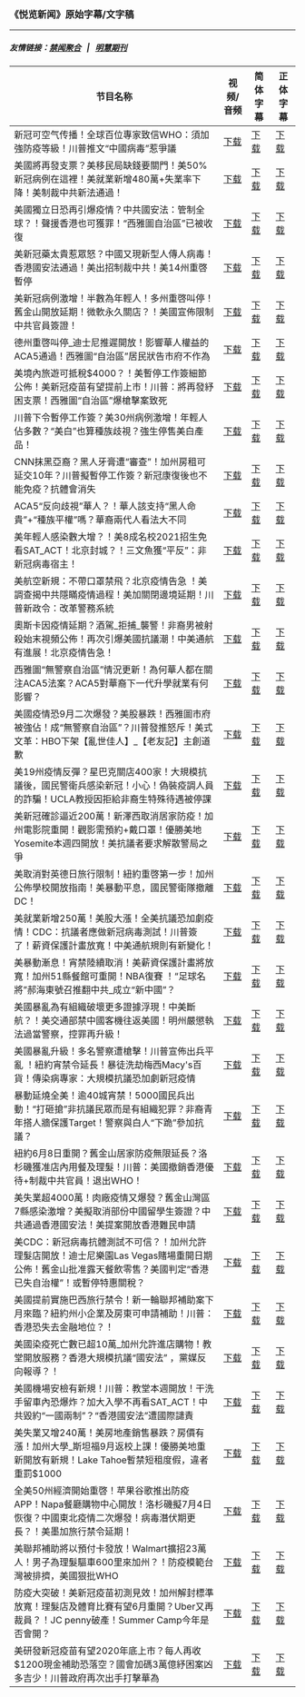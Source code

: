 ### 《悦览新闻》原始字幕/文字稿
---
##### 友情链接：[禁闻聚合](https://github.com/gfw-breaker/banned-news) &nbsp;&nbsp;|&nbsp;&nbsp; [明慧期刊](https://github.com/gfw-breaker/mh-qikan) 
| 节目名称 | 视频/音频 | 简体字幕 | 正体字幕 |
|---|---|---|---|
| 新冠可空气传播！全球百位專家致信WHO：須加強防疫等級！川普推文“中國病毒”惹爭議 | [下载](https://y2mate.com/zh-cn/search/QPki_JkA15Q) | [下载](../channels/yuelan/_QPki_JkA15Q.srt?raw=true) | [下载](../channels/yuelan/_QPki_JkA15Q.tw.srt?raw=true) | 
| 美國將再發支票？美移民局缺錢要關門！美50%新冠病例在這裡！美就業新增480萬+失業率下降！美制裁中共新法通過！ | [下载](https://y2mate.com/zh-cn/search/WmeKtznODzw) | [下载](../channels/yuelan/_WmeKtznODzw.srt?raw=true) | [下载](../channels/yuelan/_WmeKtznODzw.tw.srt?raw=true) | 
| 美國獨立日恐再引爆疫情？中共國安法：管制全球？！聲援香港也可獲罪！“西雅圖自治區”已被收復 | [下载](https://y2mate.com/zh-cn/search/JCVgRLq3NDA) | [下载](../channels/yuelan/_JCVgRLq3NDA.srt?raw=true) | [下载](../channels/yuelan/_JCVgRLq3NDA.tw.srt?raw=true) | 
| 美新冠藥太貴惹眾怒？中國又現新型人傳人病毒！香港國安法通過！美出招制裁中共！美14州重啓暫停 | [下载](https://y2mate.com/zh-cn/search/vu87c7Ls2R4) | [下载](../channels/yuelan/_vu87c7Ls2R4.srt?raw=true) | [下载](../channels/yuelan/_vu87c7Ls2R4.tw.srt?raw=true) | 
| 美新冠病例激增！半數為年輕人！多州重啓叫停！舊金山開放延期！微軟永久關店？！美國宣佈限制中共官員簽證！ | [下载](https://y2mate.com/zh-cn/search/8VE2gCbHRGQ) | [下载](../channels/yuelan/_8VE2gCbHRGQ.srt?raw=true) | [下载](../channels/yuelan/_8VE2gCbHRGQ.tw.srt?raw=true) | 
| 德州重啓叫停_迪士尼推遲開放！影響華人權益的ACA5通過！西雅圖“自治區”居民狀告市府不作為 | [下载](https://y2mate.com/zh-cn/search/-_xkwodkSBg) | [下载](../channels/yuelan/_-_xkwodkSBg.srt?raw=true) | [下载](../channels/yuelan/_-_xkwodkSBg.tw.srt?raw=true) | 
| 美境內旅遊可抵稅$4000？！美暫停工作簽細節公佈！美新冠疫苗有望提前上市！川普：將再發紓困支票！西雅圖“自治區”爆槍擊案致死 | [下载](https://y2mate.com/zh-cn/search/CimcK5vnSPU) | [下载](../channels/yuelan/_CimcK5vnSPU.srt?raw=true) | [下载](../channels/yuelan/_CimcK5vnSPU.tw.srt?raw=true) | 
| 川普下令暫停工作簽？美30州病例激增！年輕人佔多數？“美白”也算種族歧視？強生停售美白產品！ | [下载](https://y2mate.com/zh-cn/search/rVS5ksLb5Zw) | [下载](../channels/yuelan/_rVS5ksLb5Zw.srt?raw=true) | [下载](../channels/yuelan/_rVS5ksLb5Zw.tw.srt?raw=true) | 
| CNN抹黑亞裔？黑人牙膏遭“審查”！加州房租可延交10年？川普擬暫停工作簽？新冠康復後也不能免疫？抗體會消失 | [下载](https://y2mate.com/zh-cn/search/sMEhYCW1hko) | [下载](../channels/yuelan/_sMEhYCW1hko.srt?raw=true) | [下载](../channels/yuelan/_sMEhYCW1hko.tw.srt?raw=true) | 
| ACA5“反向歧視”華人？！華人該支持“黑人命貴”+“種族平權”嗎？華裔兩代人看法大不同 | [下载](https://y2mate.com/zh-cn/search/OYrtlHVZBbo) | [下载](../channels/yuelan/_OYrtlHVZBbo.srt?raw=true) | [下载](../channels/yuelan/_OYrtlHVZBbo.tw.srt?raw=true) | 
| 美年輕人感染數大增？！美8成名校2021招生免看SAT_ACT！北京封城？！三文魚獲“平反”：非新冠病毒宿主！ | [下载](https://y2mate.com/zh-cn/search/jYoT4bRkpVo) | [下载](../channels/yuelan/_jYoT4bRkpVo.srt?raw=true) | [下载](../channels/yuelan/_jYoT4bRkpVo.tw.srt?raw=true) | 
| 美航空新規：不帶口罩禁飛？北京疫情告急 ！美調查揭中共隱瞞疫情過程！美加關閉邊境延期！川普新政令：改革警務系統 | [下载](https://y2mate.com/zh-cn/search/P3Orm04be9g) | [下载](../channels/yuelan/_P3Orm04be9g.srt?raw=true) | [下载](../channels/yuelan/_P3Orm04be9g.tw.srt?raw=true) | 
| 奧斯卡因疫情延期？酒駕_拒捕_襲警！非裔男被射殺始末視頻公佈！再次引爆美國抗議潮！中美通航有進展！北京疫情告急！ | [下载](https://y2mate.com/zh-cn/search/dGVURSEz7lE) | [下载](../channels/yuelan/_dGVURSEz7lE.srt?raw=true) | [下载](../channels/yuelan/_dGVURSEz7lE.tw.srt?raw=true) | 
| 西雅圖“無警察自治區”情況更新！為何華人都在關注ACA5法案？ACA5對華裔下一代升學就業有何影響？ | [下载](https://y2mate.com/zh-cn/search/eZbWYToLOrY) | [下载](../channels/yuelan/_eZbWYToLOrY.srt?raw=true) | [下载](../channels/yuelan/_eZbWYToLOrY.tw.srt?raw=true) | 
| 美國疫情恐9月二次爆發？美股暴跌！西雅圖市府被強佔！成“無警察自治區”？川普發推怒斥！美式文革：HBO下架【亂世佳人】_【老友記】主創道歉 | [下载](https://y2mate.com/zh-cn/search/TIj0vb0oQeA) | [下载](../channels/yuelan/_TIj0vb0oQeA.srt?raw=true) | [下载](../channels/yuelan/_TIj0vb0oQeA.tw.srt?raw=true) | 
| 美19州疫情反彈？星巴克關店400家！大規模抗議後，國民警衛兵感染新冠！小心！偽裝疫調人員的詐騙！UCLA教授因拒給非裔生特殊待遇被停課 | [下载](https://y2mate.com/zh-cn/search/kPV6rNRnvu4) | [下载](../channels/yuelan/_kPV6rNRnvu4.srt?raw=true) | [下载](../channels/yuelan/_kPV6rNRnvu4.tw.srt?raw=true) | 
| 美新冠確診逼近200萬！新澤西取消居家防疫！加州電影院重開！觀影需預約+戴口罩！優勝美地Yosemite本週四開放！美抗議者要求解散警局之爭 | [下载](https://y2mate.com/zh-cn/search/qTaFA--eXAs) | [下载](../channels/yuelan/_qTaFA--eXAs.srt?raw=true) | [下载](../channels/yuelan/_qTaFA--eXAs.tw.srt?raw=true) | 
| 美取消對英德日旅行限制！紐約重啓第一步！加州公佈學校開放指南！美暴動平息，國民警衛隊撤離DC！ | [下载](https://y2mate.com/zh-cn/search/75aYFbQSTHE) | [下载](../channels/yuelan/_75aYFbQSTHE.srt?raw=true) | [下载](../channels/yuelan/_75aYFbQSTHE.tw.srt?raw=true) | 
| 美就業新增250萬！美股大漲！全美抗議恐加劇疫情！CDC：抗議者應做新冠病毒測試！川普簽了！薪資保護計畫放寬！中美通航規則有新變化！ | [下载](https://y2mate.com/zh-cn/search/moSN2oCFRLQ) | [下载](../channels/yuelan/_moSN2oCFRLQ.srt?raw=true) | [下载](../channels/yuelan/_moSN2oCFRLQ.tw.srt?raw=true) | 
| 美暴動漸息！宵禁陸續取消！美薪資保護計畫將放寬！加州51縣餐館可重開！NBA復賽 ！“足球名將”郝海東號召推翻中共_成立“新中國”？ | [下载](https://y2mate.com/zh-cn/search/pqpW9VuF8do) | [下载](../channels/yuelan/_pqpW9VuF8do.srt?raw=true) | [下载](../channels/yuelan/_pqpW9VuF8do.tw.srt?raw=true) | 
| 美國暴亂為有組織破壞更多證據浮現！中美斷航？！美交通部禁中國客機往返美國！明州嚴懲執法過當警察，控罪再升級！ | [下载](https://y2mate.com/zh-cn/search/1EItTMeMPfk) | [下载](../channels/yuelan/_1EItTMeMPfk.srt?raw=true) | [下载](../channels/yuelan/_1EItTMeMPfk.tw.srt?raw=true) | 
| 美國暴亂升級！多名警察遭槍擊！川普宣佈出兵平亂 ！紐約宵禁令延長！暴徒洗劫梅西Macy's百貨！傳染病專家：大規模抗議恐加劇新冠疫情 | [下载](https://y2mate.com/zh-cn/search/uAbdODk0ufc) | [下载](../channels/yuelan/_uAbdODk0ufc.srt?raw=true) | [下载](../channels/yuelan/_uAbdODk0ufc.tw.srt?raw=true) | 
| 暴動延燒全美！逾40城宵禁！5000國民兵出動！“打砸搶”非抗議民眾而是有組織犯罪？非裔青年搭人牆保護Target！警察與白人“下跪”參加抗議？ | [下载](https://y2mate.com/zh-cn/search/5cpu6eeZzNU) | [下载](../channels/yuelan/_5cpu6eeZzNU.srt?raw=true) | [下载](../channels/yuelan/_5cpu6eeZzNU.tw.srt?raw=true) | 
| 紐約6月8日重開？舊金山居家防疫無限延長？洛杉磯獲准店內用餐及理髮！川普：美國撤銷香港優待+制裁中共官員！退出WHO！ | [下载](https://y2mate.com/zh-cn/search/ZRMGYU8wpZY) | [下载](../channels/yuelan/_ZRMGYU8wpZY.srt?raw=true) | [下载](../channels/yuelan/_ZRMGYU8wpZY.tw.srt?raw=true) | 
| 美失業超4000萬！肉廠疫情又爆發？舊金山灣區7縣感染激增？美擬取消部份中國留學生簽證？中共通過香港國安法！美提案開放香港難民申請 | [下载](https://y2mate.com/zh-cn/search/EsOGOranqKo) | [下载](../channels/yuelan/_EsOGOranqKo.srt?raw=true) | [下载](../channels/yuelan/_EsOGOranqKo.tw.srt?raw=true) | 
| 美CDC：新冠病毒抗體測試不可信？！加州允許理髮店開放！迪士尼樂園Las Vegas賭場重開日期公佈！舊金山批准露天餐飲零售？美國判定“香港已失自治權”！或暫停特惠關稅？ | [下载](https://y2mate.com/zh-cn/search/Q0tzZhMJzfA) | [下载](../channels/yuelan/_Q0tzZhMJzfA.srt?raw=true) | [下载](../channels/yuelan/_Q0tzZhMJzfA.tw.srt?raw=true) | 
| 美國提前實施巴西旅行禁令！新一輪聯邦補助案下月來臨？紐約州小企業及房東可申請補助！川普：香港恐失去金融地位？！ | [下载](https://y2mate.com/zh-cn/search/Iv2SNAtkgA0) | [下载](../channels/yuelan/_Iv2SNAtkgA0.srt?raw=true) | [下载](../channels/yuelan/_Iv2SNAtkgA0.tw.srt?raw=true) | 
| 美國染疫死亡數已超10萬_加州允許進店購物！教堂開放服務？香港大規模抗議“國安法” ，黨媒反向報導？！ | [下载](https://y2mate.com/zh-cn/search/RsR50Mft86Y) | [下载](../channels/yuelan/_RsR50Mft86Y.srt?raw=true) | [下载](../channels/yuelan/_RsR50Mft86Y.tw.srt?raw=true) | 
| 美國機場安檢有新規！川普：教堂本週開放！干洗手留車內恐爆炸？加大入學不再看SAT_ACT！中共毀約“一國兩制”？“香港國安法”遭國際譴責 | [下载](https://y2mate.com/zh-cn/search/8lsGFI3dj4c) | [下载](../channels/yuelan/_8lsGFI3dj4c.srt?raw=true) | [下载](../channels/yuelan/_8lsGFI3dj4c.tw.srt?raw=true) | 
| 美失業又增240萬！美房地產銷售暴跌？房價有漲！加州大學_斯坦福9月返校上課！優勝美地重新開放有新規！Lake Tahoe暫禁短租度假，違者重罰$1000 | [下载](https://y2mate.com/zh-cn/search/BZ_bN-ecncE) | [下载](../channels/yuelan/_BZ_bN-ecncE.srt?raw=true) | [下载](../channels/yuelan/_BZ_bN-ecncE.tw.srt?raw=true) | 
| 全美50州經濟開始重啓！苹果谷歌推出防疫APP！Napa餐廳購物中心開放！洛杉磯擬7月4日恢復？中國東北疫情二次爆發！病毒潛伏期更長？！美墨加旅行禁令延期！ | [下载](https://y2mate.com/zh-cn/search/WxdgLPKfMlI) | [下载](../channels/yuelan/_WxdgLPKfMlI.srt?raw=true) | [下载](../channels/yuelan/_WxdgLPKfMlI.tw.srt?raw=true) | 
| 美聯邦補助將以預付卡發放！Walmart擴招23萬人！男子為理髮驅車600里來加州？！防疫模範台灣被排擠，美國狠批WHO | [下载](https://y2mate.com/zh-cn/search/bFKmZjIJwtg) | [下载](../channels/yuelan/_bFKmZjIJwtg.srt?raw=true) | [下载](../channels/yuelan/_bFKmZjIJwtg.tw.srt?raw=true) | 
| 防疫大突破！美新冠疫苗初測見效！加州解封標準放寬！理髮店及體育比賽有望6月重開？Uber又再裁員？！JC penny破產！Summer Camp今年是否會開？ | [下载](https://y2mate.com/zh-cn/search/3SvBk4FqV1c) | [下载](../channels/yuelan/_3SvBk4FqV1c.srt?raw=true) | [下载](../channels/yuelan/_3SvBk4FqV1c.tw.srt?raw=true) | 
| 美研發新冠疫苗有望2020年底上市？每人再收$1200現金補助恐落空？國會加碼3萬億紓困案凶多吉少！川普政府再次出手打擊華為 | [下载](https://y2mate.com/zh-cn/search/C1rTgGpu8ZM) | [下载](../channels/yuelan/_C1rTgGpu8ZM.srt?raw=true) | [下载](../channels/yuelan/_C1rTgGpu8ZM.tw.srt?raw=true) | 
